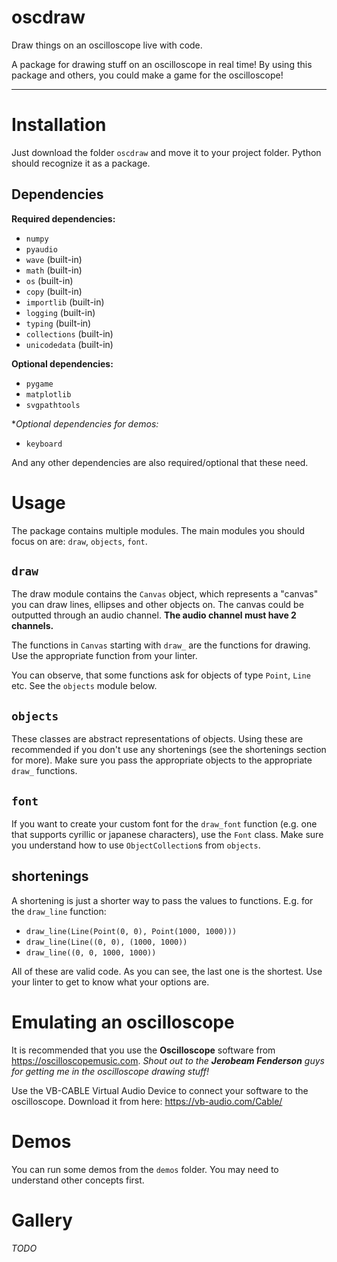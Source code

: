 # oscdraw
Draw things on an oscilloscope live with code.

A package for drawing stuff on an oscilloscope in real time!
By using this package and others, you could make a game for the oscilloscope!

-----------------------------------------------------------------------------

# Installation

Just download the folder `oscdraw` and move it to your project folder. Python should recognize it as a package.

## Dependencies

**Required dependencies:**

- `numpy`
- `pyaudio`
- `wave` (built-in)
- `math` (built-in)
- `os` (built-in)
- `copy` (built-in)
- `importlib` (built-in)
- `logging` (built-in)
- `typing` (built-in)
- `collections` (built-in)
- `unicodedata` (built-in)

**Optional dependencies:**

- `pygame`
- `matplotlib`
- `svgpathtools`

**Optional dependencies for demos:*

- `keyboard`

And any other dependencies are also required/optional that these need.

# Usage

The package contains multiple modules. The main modules you should focus on are: `draw`, `objects`, `font`.

## `draw`

The draw module contains the `Canvas` object, which represents a "canvas" you can draw lines, ellipses and other objects on.
The canvas could be outputted through an audio channel. **The audio channel must have 2 channels.**

The functions in `Canvas` starting with `draw_` are the functions for drawing. Use the appropriate function from your linter.

You can observe, that some functions ask for objects of type `Point`, `Line` etc. See the `objects` module below.

## `objects`

These classes are abstract representations of objects. Using these are recommended if you don't use any shortenings (see the shortenings section for more).
Make sure you pass the appropriate objects to the appropriate `draw_` functions.

## `font`

If you want to create your custom font for the `draw_font` function (e.g. one that supports cyrillic or japanese characters), use the `Font` class. Make sure you understand how to use `ObjectCollection`s from `objects`.

## shortenings

A shortening is just a shorter way to pass the values to functions.
E.g. for the `draw_line` function:

- `draw_line(Line(Point(0, 0), Point(1000, 1000)))`
- `draw_line(Line((0, 0), (1000, 1000))`
- `draw_line((0, 0, 1000, 1000))`

All of these are valid code. As you can see, the last one is the shortest. Use your linter to get to know what your options are.

# Emulating an oscilloscope

It is recommended that you use the **Oscilloscope** software from https://oscilloscopemusic.com. *Shout out to the **Jerobeam Fenderson** guys for getting me in the oscilloscope drawing stuff!*

Use the VB-CABLE Virtual Audio Device to connect your software to the oscilloscope. Download it from here: https://vb-audio.com/Cable/

# Demos

You can run some demos from the `demos` folder. You may need to understand other concepts first.

# Gallery

*TODO*
